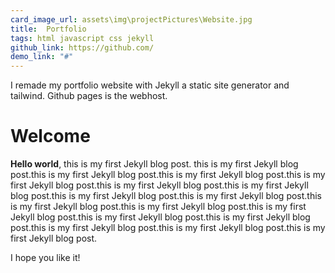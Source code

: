 ```yaml
---
card_image_url: assets\img\projectPictures\Website.jpg
title:  Portfolio
tags: html javascript css jekyll
github_link: https://github.com/
demo_link: "#"
---
```


I remade my portfolio website with Jekyll a static site generator and tailwind. Github pages is the webhost.

# Welcome 

**Hello world**, this is my first Jekyll blog post.
this is my first Jekyll blog post.this is my first Jekyll blog post.this is my first Jekyll blog post.this is my first Jekyll blog post.this is my first Jekyll blog post.this is my first Jekyll blog post.this is my first Jekyll blog post.this is my first Jekyll blog post.this is my first Jekyll blog post.this is my first Jekyll blog post.this is my first Jekyll blog post.this is my first Jekyll blog post.this is my first Jekyll blog post.this is my first Jekyll blog post.this is my first Jekyll blog post.this is my first Jekyll blog post.

I hope you like it!